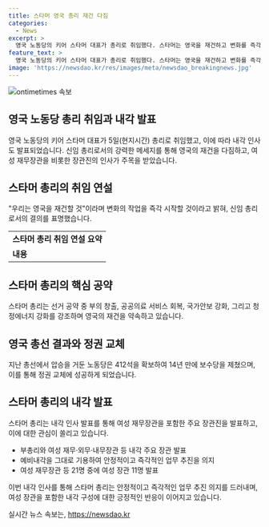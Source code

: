 ```yaml
---
title: 스타머 영국 총리 재건 다짐
categories:
  - News
excerpt: >
  영국 노동당의 키어 스타머 대표가 총리로 취임했다. 스타머는 영국을 재건하고 변화를 즉각 시작할 것이라고 강조했으며, 공약한 부의 창출과 공공의료 국민보건서비스(NHS) 회복, 안전한 국경, 청정에너지 강화 등을 다시 열거했다. 노동당은 412석을 얻어 정권 교체에 성공했고, 이에 따라 스타머는 부총리와 여러 장관을 발표했다. 이번 인사로 여성 재무장관이 처음 선임되었고, 여성 장관이 11명으로 기록됐다. 
feature_text: >
  영국 노동당의 키어 스타머 대표가 총리로 취임했다. 스타머는 영국을 재건하고 변화를 즉각 시작할 것이라고 강조했으며, 공약한 부의 창출과 공공의료 국민보건서비스(NHS) 회복, 안전한 국경, 청정에너지 강화 등을 다시 열거했다. 노동당은 412석을 얻어 정권 교체에 성공했고, 이에 따라 스타머는 부총리와 여러 장관을 발표했다. 이번 인사로 여성 재무장관이 처음 선임되었고, 여성 장관이 11명으로 기록됐다. 
image: 'https://newsdao.kr/res/images/meta/newsdao_breakingnews.jpg'
---
```


<p><img src="https://newsdao.kr/res/images/meta/newsdao_breakingnews.jpg" alt="ontimetimes 속보" /></p>

<h2 data-ke-size="size26">영국 노동당 총리 취임과 내각 발표</h2>

<p data-ke-size="size16">영국 노동당의 키어 스타머 대표가 5일(현지시간) 총리로 취임했고, 이에 따라 내각 인사도 발표되었습니다. 신임 총리로서의 강력한 메세지를 통해 영국의 재건을 다짐하고, 여성 재무장관을 비롯한 장관진의 인사가 주목을 받았습니다.</p>

<h2 data-ke-size="size26">스타머 총리의 취임 연설</h2>

<p data-ke-size="size16">"우리는 영국을 재건할 것"이라며 변화의 작업을 즉각 시작할 것이라고 밝혀, 신임 총리로서의 결의를 표명했습니다.</p>

<table>
    <tr>
        <td style="text-align: center; height: 17px;"><b>스타머 총리 취임 연설 요약</b></td>
    </tr>
    <tr>
        <td><b>내용</b></td>
    </tr>
</table>

<h2 data-ke-size="size26">스타머 총리의 핵심 공약</h2>

<p data-ke-size="size16">스타머 총리는 선거 공약 중 부의 창출, 공공의료 서비스 회복, 국가안보 강화, 그리고 청정에너지 강화를 강조하며 영국의 재건을 약속하고 있습니다.</p>

<h2 data-ke-size="size26">영국 총선 결과와 정권 교체</h2>

<p data-ke-size="size16">지난 총선에서 압승을 거둔 노동당은 412석을 확보하여 14년 만에 보수당을 제쳤으며, 이를 통해 정권 교체에 성공하게 되었습니다.</p>

<h2 data-ke-size="size26">스타머 총리의 내각 발표</h2>

<p data-ke-size="size16">스타머 총리는 내각 인사 발표를 통해 여성 재무장관을 포함한 주요 장관진을 발표하고, 이에 대한 관심이 쏠리고 있습니다.</p>

<ul>
    <li>부총리와 여성 재무·외무·내무장관 등 내각 주요 장관 발표</li>
    <li>예비내각을 그대로 기용하여 안정적이고 즉각적인 업무 추진을 의지</li>
    <li>여성 재무장관 등 21명 중에 여성 장관 11명 발표</li>
</ul>

<p data-ke-size="size16">이번 내각 인사를 통해 스타머 총리는 안정적이고 즉각적인 업무 추진 의지를 드러내며, 여성 장관을 포함한 내각 구성에 대한 긍정적인 반응이 이어지고 있습니다.</p>
실시간 뉴스 속보는, <a href="https://newsdao.kr" rel="dofollow">https://newsdao.kr</a>


